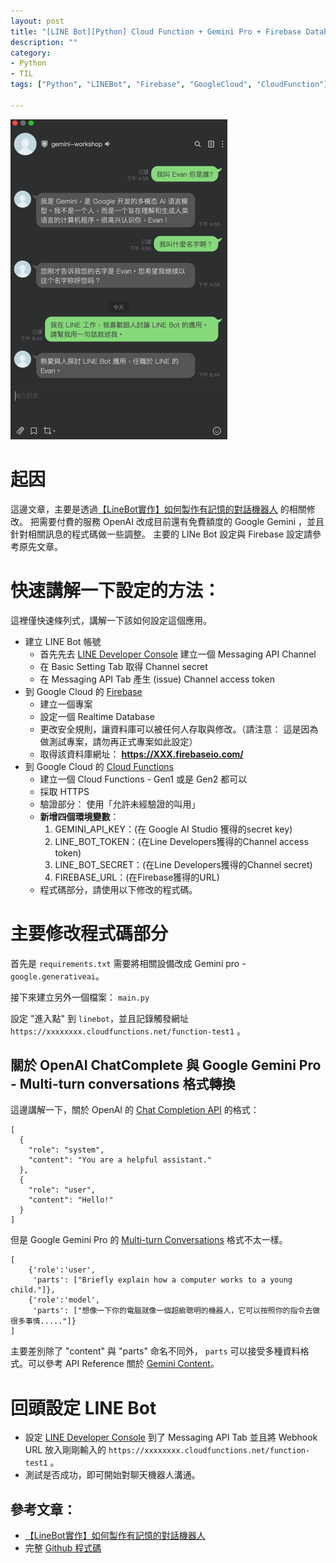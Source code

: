 ```yaml
---
layout: post
title: "[LINE Bot][Python] Cloud Function + Gemini Pro + Firebase Database = 記憶體聊天機器人"
description: ""
category: 
- Python
- TIL
tags: ["Python", "LINEBot", "Firebase", "GoogleCloud", "CloudFunction"]

---
```


<img src="../images/2022/image-20240318204441270.png" alt="image-20240318204441270" style="zoom:50%;" />

# 起因

這邊文章，主要是透過[【LineBot實作】如何製作有記憶的對話機器人](https://medium.com/@pearl3904/linebot%E5%AF%A6%E4%BD%9C-%E5%A6%82%E4%BD%95%E8%A3%BD%E4%BD%9C%E6%9C%89%E8%A8%98%E6%86%B6%E7%9A%84%E5%B0%8D%E8%A9%B1%E6%A9%9F%E5%99%A8%E4%BA%BA-0a80a9601e3d) 的相關修改。 把需要付費的服務 OpenAI 改成目前還有免費額度的 Google Gemini ，並且針對相關訊息的程式碼做一些調整。 主要的 LINe Bot 設定與 Firebase 設定請參考原先文章。



# 快速講解一下設定的方法：

這裡僅快速條列式，講解一下該如何設定這個應用。

- 建立 LINE Bot 帳號
  - 首先先去 [LINE Developer Console](https://developers.line.biz/console/?status=success) 建立一個 Messaging API Channel
  - 在 Basic Setting Tab 取得 Channel secret
  - 在 Messaging API Tab 產生 (issue) Channel access token
- 到 Google Cloud 的 [Firebase](https://firebase.google.com/) 
  - 建立一個專案
  - 設定一個 Realtime Database
  - 更改安全規則，讓資料庫可以被任何人存取與修改。（請注意： 這是因為做測試專案，請勿再正式專案如此設定）
  - 取得該資料庫網址： **https://XXX.firebaseio.com/**
- 到 Google Cloud 的 [Cloud Functions](https://cloud.google.com/functions?hl=zh_cn) 
  - 建立一個 Cloud Functions - Gen1 或是 Gen2 都可以
  - 採取 HTTPS
  - 驗證部分： 使用「允許未經驗證的叫用」
  - **新增四個環境變數**：
    1. GEMINI_API_KEY：(在 Google AI Studio 獲得的secret key)
    2. LINE_BOT_TOKEN：(在Line Developers獲得的Channel access token)
    3. LINE_BOT_SECRET：(在Line Developers獲得的Channel secret)
    4. FIREBASE_URL：(在Firebase獲得的URL)
  - 程式碼部分，請使用以下修改的程式碼。

# 主要修改程式碼部分

 首先是 `requirements.txt` 需要將相關設備改成 Gemini pro - `google.generativeai`。

<script src="https://gist.github.com/kkdai/148f57c651f369e771bfd0d86c585563.js"></script>

接下來建立另外一個檔案： `main.py`

<script src="https://gist.github.com/kkdai/a59c50a63f568299c46c013461e15d81.js"></script>

設定 "進入點" 到 `linebot`，並且記錄觸發網址 `https://xxxxxxxx.cloudfunctions.net/function-test1` 。

## 關於 OpenAI ChatComplete 與 Google Gemini Pro - Multi-turn conversations 格式轉換

這邊講解一下，關於 OpenAI 的 [Chat Completion API](https://platform.openai.com/docs/api-reference/chat/create) 的格式：

```
[
  {
    "role": "system",
    "content": "You are a helpful assistant."
  },
  {
    "role": "user",
    "content": "Hello!"
  }
]
```

但是 Google Gemini Pro 的 [Multi-turn Conversations](https://ai.google.dev/tutorials/python_quickstart?_gl=1*avibcg*_up*MQ..&gclid=Cj0KCQjwwMqvBhCtARIsAIXsZpaffJNm4ewSnQQYj9C_-6Srqo1Y681-J_btJCphOE6e9CexRf7SyVMaAjOQEALw_wcB#multi-turn_conversations) 格式不太一樣。

```
[
    {'role':'user',
     'parts': ["Briefly explain how a computer works to a young child."]},
    {'role':'model',
     'parts': ["想像一下你的電腦就像一個超級聰明的機器人，它可以按照你的指令去做很多事情....."]}   
]
```

主要差別除了 "content" 與 "parts" 命名不同外， `parts` 可以接受多種資料格式。可以參考 API Reference 關於 [Gemini Content](https://ai.google.dev/api/rest/v1/Content)。

# 回頭設定 LINE Bot

- 設定  [LINE Developer Console](https://developers.line.biz/console/?status=success)  到了 Messaging API Tab 並且將 Webhook URL 放入剛剛輸入的  `https://xxxxxxxx.cloudfunctions.net/function-test1` 。
- 測試是否成功，即可開始對聊天機器人溝通。

## 參考文章：

- [【LineBot實作】如何製作有記憶的對話機器人](https://medium.com/@pearl3904/linebot%E5%AF%A6%E4%BD%9C-%E5%A6%82%E4%BD%95%E8%A3%BD%E4%BD%9C%E6%9C%89%E8%A8%98%E6%86%B6%E7%9A%84%E5%B0%8D%E8%A9%B1%E6%A9%9F%E5%99%A8%E4%BA%BA-0a80a9601e3d)
- 完整 [Github 程式碼](https://github.com/kkdai/linebot-gemini-cloudfunc) 

